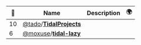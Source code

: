 |:star2: | Name | Description | 🌍|
|---|---|---|---|
|10|[@tado](https://github.com/tado)/[**TidalProjects**](https://github.com/tado/TidalProjects)|||
|6|[@moxuse](https://github.com/moxuse)/[**tidal-lazy**](https://github.com/moxuse/tidal-lazy)|||


